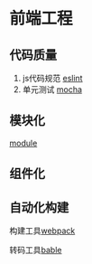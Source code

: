 # 前端工程

## 代码质量
1. js代码规范 [eslint](./js/eslint.js)
2. 单元测试 [mocha](./mocha.md)

## 模块化
[module](./module.md)

## 组件化

## 自动化构建
构建工具[webpack](./webpack.md)

转码工具[bable](./babel.md)
